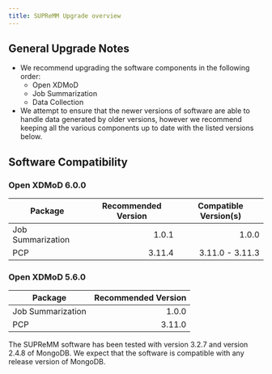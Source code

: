 ```yaml
---
title: SUPReMM Upgrade overview
---
```


General Upgrade Notes
---------------------

- We recommend upgrading the software components in the following order:
  - Open XDMoD
  - Job Summarization
  - Data Collection
- We attempt to ensure that the newer versions of software are able to handle
  data generated by older versions, however we recommend keeping all the
  various components up to date with the listed versions below.

Software Compatibility
----------------------

### Open XDMoD 6.0.0

<table>
<thead>
<tr>
<th>Package</th> <th>Recommended Version</th> <th>Compatible Version(s)</th>
</tr>
</thead>
<tbody>
<tr>
<td> Job Summarization </td><td align="right"> 1.0.1               </td><td align="right"> 1.0.0 </td>
</tr>
<tr>
<td> PCP               </td><td align="right"> 3.11.4              </td><td align="right"> 3.11.0 - 3.11.3 </td>
</tr>
</tbody>
</table>

### Open XDMoD 5.6.0


<table>
<thead>
<tr>
<th>Package</th> <th>Recommended Version</th>
</tr>
</thead>
<tbody>
<tr>
<td> Job Summarization </td><td align="right"> 1.0.0  </td>
</tr>
<tr>
<td> PCP               </td><td align="right"> 3.11.0 </td>
</tr>
</tbody>
</table>

The SUPReMM software has been tested with version 3.2.7 and version 2.4.8 of
MongoDB. We expect that the software is compatible with any release version of
MongoDB.
